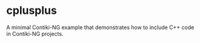 # cplusplus

A minimal Contiki-NG example that demonstrates how to include C++ code in Contiki-NG projects.